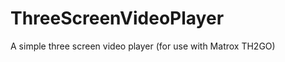 ThreeScreenVideoPlayer
======================

A simple three screen video player (for use with Matrox TH2GO) 
